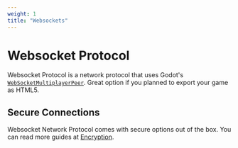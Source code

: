 ```yaml
---
weight: 1
title: "Websockets"
---
```


# Websocket Protocol

Websocket Protocol is a network protocol that uses Godot's [`WebSocketMultiplayerPeer`](https://docs.godotengine.org/en/stable/classes/class_websocketmultiplayerpeer.html). Great option if you planned to export your game as HTML5.

## Secure Connections
Websocket Network Protocol comes with secure options out of the box. You can read more guides at [Encryption](/docs/manual/encryption).